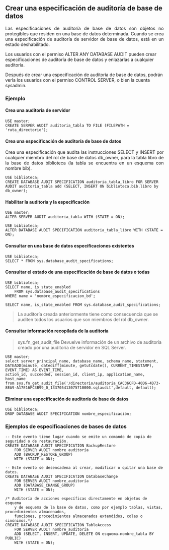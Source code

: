## Crear una especificación de auditoría de base de datos
<p align="justify">Las especificaciones de auditoría de base de datos son objetos no protegibles que residen en una base de datos determinada. Cuando se crea una especificación de auditoría de servidor de base de datos, está en un estado deshabilitado.

Los usuarios con el permiso ALTER ANY DATABASE AUDIT pueden crear especificaciones de auditoría de base de datos y enlazarlas a cualquier auditoría.

Después de crear una especificación de auditoría de base de datos, podrán verla los usuarios con el permiso CONTROL SERVER, o bien la cuenta sysadmin.</p>

### Ejemplo


#### Crea una auditoría de servidor

```
USE master;
CREATE SERVER AUDIT auditoria_tabla TO FILE (FILEPATH = 'ruta_directorio');
```


#### Crea una especificación de auditoría de base de datos
<p align="justify">Crea una especificación que audita las instrucciones SELECT y INSERT por cualquier miembro del rol de base de datos db_owner, para la tabla libro de la base de datos biblioteca (la tabla se encuentra en un esquema con nombre bib).</p>

```
USE biblioteca;
CREATE DATABASE AUDIT SPECIFICATION auditoria_tabla_libro FOR SERVER AUDIT auditoria_tabla add (SELECT, INSERT ON biblioteca.bib.libro by db_owner);
```
#### Habilitar la auditoria y la especificación

```
USE master;
ALTER SERVER AUDIT auditoria_tabla WITH (STATE = ON);

USE biblioteca;
ALTER DATABASE AUDIT SPECIFICATION auditoria_tabla_libro WITH (STATE = ON);
```

#### Consultar en una base de datos especificaciones existentes
```
USE biblioteca;
SELECT * FROM sys.database_audit_specifications;
```

#### Consultar el estado de una especificación de base de datos o todas

```
USE biblioteca;
SELECT name, is_state_enabled 
    FROM sys.database_audit_specifications 
WHERE name = 'nombre_especificacion_bd';

SELECT name, is_state_enabled FROM sys.database_audit_specifications;
```


>La auditoría creada anteriormente tiene como consecuencia que se auditen todos los usuarios que son miembros del rol db_owner.

#### Consultar información recopilada de la auditoría

>sys.fn_get_audit_file Devuelve información de un archivo de auditoría creado por una auditoría de servidor en SQL Server.
```
USE master;
select server_principal_name, database_name, schema_name, statement, 
DATEADD(minute, datediff(minute, getutcdate(), CURRENT_TIMESTAMP), EVENT_TIME) AS EVENT_TIME,
action_id, succeeded, session_id, client_ip, application_name, host_name 
from sys.fn_get_audit_file('/directorio/auditoria_CAC36CFD-40D6-4D73-8EA9-A17E16FC3B99_0_133705413075710000.sqlaudit',default, default);
```

#### Eliminar una especificación de auditoría de base de datos

``` 
USE biblioteca;
DROP DATABASE AUDIT SPECIFICATION nombre_especificación;
```

### Ejemplos de especificaciones de bases de datos

```
-- Este evento tiene lugar cuando se emite un comando de copia de seguridad o de restauración.
CREATE DATABASE AUDIT SPECIFICATION BackupRestore 
    FOR SERVER AUDIT nombre_auditoría 
    ADD (BACKUP_RESTORE_GROUP) 
    WITH (STATE = ON);
```

```
-- Este evento se desencadena al crear, modificar o quitar una base de datos.
CREATE DATABASE AUDIT SPECIFICATION DatabaseChange 
    FOR SERVER AUDIT nombre_auditoría 
    ADD (DATABASE_CHANGE_GROUP) 
    WITH (STATE = ON);
```

```
/* Auditoría de acciones específicas directamente en objetos de esquema 
    y de esquema de la base de datos, como por ejemplo tablas, vistas, procedimientos almacenados, 
    funciones, procedimientos almacenados extendidos, colas o sinónimos.*/
CREATE DATABASE AUDIT SPECIFICATION TableAccess 
    FOR SERVER AUDIT nombre_auditoría 
    ADD (SELECT, INSERT, UPDATE, DELETE ON esquema.nombre_tabla BY PUBLIC) 
    WITH (STATE = ON);

```